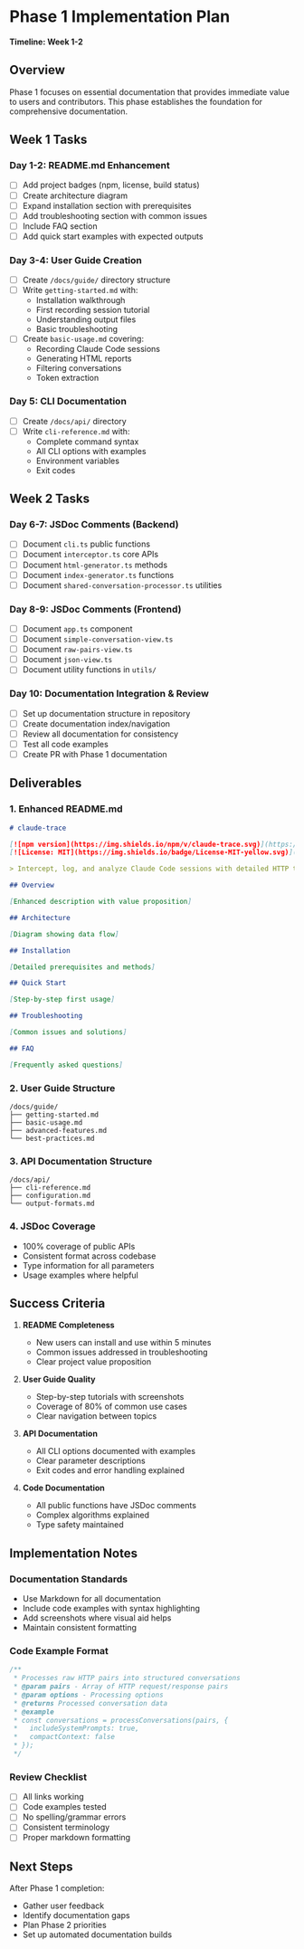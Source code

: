 # Phase 1 Implementation Plan

**Timeline: Week 1-2**

## Overview

Phase 1 focuses on essential documentation that provides immediate value to users and contributors. This phase establishes the foundation for comprehensive documentation.

## Week 1 Tasks

### Day 1-2: README.md Enhancement

- [ ] Add project badges (npm, license, build status)
- [ ] Create architecture diagram
- [ ] Expand installation section with prerequisites
- [ ] Add troubleshooting section with common issues
- [ ] Include FAQ section
- [ ] Add quick start examples with expected outputs

### Day 3-4: User Guide Creation

- [ ] Create `/docs/guide/` directory structure
- [ ] Write `getting-started.md` with:
   - Installation walkthrough
   - First recording session tutorial
   - Understanding output files
   - Basic troubleshooting
- [ ] Create `basic-usage.md` covering:
   - Recording Claude Code sessions
   - Generating HTML reports
   - Filtering conversations
   - Token extraction

### Day 5: CLI Documentation

- [ ] Create `/docs/api/` directory
- [ ] Write `cli-reference.md` with:
   - Complete command syntax
   - All CLI options with examples
   - Environment variables
   - Exit codes

## Week 2 Tasks

### Day 6-7: JSDoc Comments (Backend)

- [ ] Document `cli.ts` public functions
- [ ] Document `interceptor.ts` core APIs
- [ ] Document `html-generator.ts` methods
- [ ] Document `index-generator.ts` functions
- [ ] Document `shared-conversation-processor.ts` utilities

### Day 8-9: JSDoc Comments (Frontend)

- [ ] Document `app.ts` component
- [ ] Document `simple-conversation-view.ts`
- [ ] Document `raw-pairs-view.ts`
- [ ] Document `json-view.ts`
- [ ] Document utility functions in `utils/`

### Day 10: Documentation Integration & Review

- [ ] Set up documentation structure in repository
- [ ] Create documentation index/navigation
- [ ] Review all documentation for consistency
- [ ] Test all code examples
- [ ] Create PR with Phase 1 documentation

## Deliverables

### 1. Enhanced README.md

```markdown
# claude-trace

[![npm version](https://img.shields.io/npm/v/claude-trace.svg)](https://www.npmjs.com/package/claude-trace)
[![License: MIT](https://img.shields.io/badge/License-MIT-yellow.svg)](https://opensource.org/licenses/MIT)

> Intercept, log, and analyze Claude Code sessions with detailed HTTP traffic inspection

## Overview

[Enhanced description with value proposition]

## Architecture

[Diagram showing data flow]

## Installation

[Detailed prerequisites and methods]

## Quick Start

[Step-by-step first usage]

## Troubleshooting

[Common issues and solutions]

## FAQ

[Frequently asked questions]
```

### 2. User Guide Structure

```
/docs/guide/
├── getting-started.md
├── basic-usage.md
├── advanced-features.md
└── best-practices.md
```

### 3. API Documentation Structure

```
/docs/api/
├── cli-reference.md
├── configuration.md
└── output-formats.md
```

### 4. JSDoc Coverage

- 100% coverage of public APIs
- Consistent format across codebase
- Type information for all parameters
- Usage examples where helpful

## Success Criteria

1. **README Completeness**

   - New users can install and use within 5 minutes
   - Common issues addressed in troubleshooting
   - Clear project value proposition

2. **User Guide Quality**

   - Step-by-step tutorials with screenshots
   - Coverage of 80% of common use cases
   - Clear navigation between topics

3. **API Documentation**

   - All CLI options documented with examples
   - Clear parameter descriptions
   - Exit codes and error handling explained

4. **Code Documentation**
   - All public functions have JSDoc comments
   - Complex algorithms explained
   - Type safety maintained

## Implementation Notes

### Documentation Standards

- Use Markdown for all documentation
- Include code examples with syntax highlighting
- Add screenshots where visual aid helps
- Maintain consistent formatting

### Code Example Format

```typescript
/**
 * Processes raw HTTP pairs into structured conversations
 * @param pairs - Array of HTTP request/response pairs
 * @param options - Processing options
 * @returns Processed conversation data
 * @example
 * const conversations = processConversations(pairs, {
 *   includeSystemPrompts: true,
 *   compactContext: false
 * });
 */
```

### Review Checklist

- [ ] All links working
- [ ] Code examples tested
- [ ] No spelling/grammar errors
- [ ] Consistent terminology
- [ ] Proper markdown formatting

## Next Steps

After Phase 1 completion:

- Gather user feedback
- Identify documentation gaps
- Plan Phase 2 priorities
- Set up automated documentation builds
